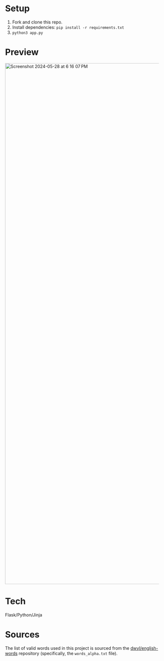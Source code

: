 # Setup

1. Fork and clone this repo.
2. Install dependencies: `pip install -r requirements.txt`
3. `python3 app.py`

# Preview

<img width="1705" alt="Screenshot 2024-05-28 at 6 16 07 PM" src="https://github.com/kelvinlin97/boggle-solver/assets/69781419/9d14cac3-b955-41fd-aa0b-2062e89489ed">

# Tech

Flask/Python/Jinja

# Sources

The list of valid words used in this project is sourced from the [dwyl/english-words](https://github.com/dwyl/english-words) repository (specifically, the `words_alpha.txt` file).
